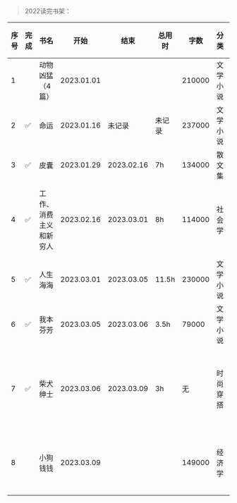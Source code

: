 >2022读完书架：

| 序号 | 完成 | 书名 | 开始 | 结束 | 总用时 | 字数 | 分类 | 作者 | 个人评价 | 读后感 |
| --- | --- |--- |--- |--- |--- |--- |--- |--- |--- |--- |
| 1 | | 动物凶猛（4篇） | 2023.01.01 | | | 210000 | 文学小说 | 王朔 | | |
| 2 | ✅ | 命运 | 2023.01.16 | 未记录 | 未记录 | 237000 | 文学小说 | 蔡崇达 | ⭐⭐⭐⭐⭐ | |
| 3 | ✅ | 皮囊 | 2023.01.29 | 2023.02.16 | 7h | 134000 | 散文集 | 蔡崇达 | ⭐⭐⭐⭐ | |
| 4 | ✅ | 工作、消费主义和新穷人 | 2023.02.16 | 2023.03.01 | 8h | 114000 | 社会学 | 齐格蒙特·鲍曼 | ⭐⭐⭐⭐ | |
| 5 | ✅ | 人生海海 | 2023.03.01 | 2023.03.05 | 11.5h | 230000 | 文学小说 | 麦家 | ⭐⭐⭐⭐ | |
| 6 | ✅ | 我本芬芳 | 2023.03.05 | 2023.03.06 | 3.5h  | 79000 | 文学小说 | 杨本芬 | ⭐⭐⭐⭐⭐ | |
| 7 | ✅ | 柴犬绅士 | 2023.03.06 | 2023.03.09 | 3h | 无 | 时尚穿搭 | 大卫·冯 叶娜·金 | ⭐⭐⭐⭐ | |
| 8 | | 小狗钱钱 | 2023.03.09 | | | 149000 | 经济学 | 博多·舍费尔 | | |
